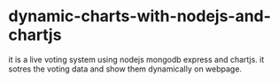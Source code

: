 # dynamic-charts-with-nodejs-and-chartjs
it is a live voting system using nodejs mongodb express and chartjs.
it sotres the voting data and show them dynamically on webpage. 
